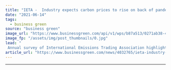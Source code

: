 ```yaml
---
title: "IETA -  Industry expects carbon prices to rise on back of pandemic recovery"
date: "2021-06-14"
tags: 
  - business green
source: "business green"
image_url: "https://www.businessgreen.com/api/v1/wps/b87a513/0271ab38-42f5-4c1c-8fe2-964fa52dd645/2/iStock-1189129733-1-emissions-co2-industry-wind-turbine-185x114.jpg"
image_fp: "/assets/img/post_thumbnails/0.jpg"
lead: "
 Annual survey of International Emissions Trading Association highlights growing optimism for carbon markets worldwide in 2020s ..."
article_url: "https://www.businessgreen.com/news/4032765/ieta-industry-expects-carbon-prices-rise-pandemic-recovery"
---
```


---
